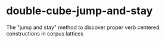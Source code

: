 # double-cube-jump-and-stay
The "jump and stay" method to discover proper verb centered constructions in corpus lattices
